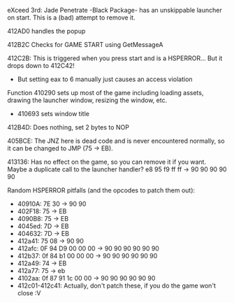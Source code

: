 eXceed 3rd: Jade Penetrate -Black Package- has an unskippable launcher on start. This is a (bad) attempt to remove it.

412AD0 handles the popup

412B2C Checks for GAME START using GetMessageA

412C2B: This is triggered when you press start and is a HSPERROR... But it drops down to 412C42!
- But setting eax to 6 manually just causes an access violation

Function 410290 sets up most of the game including loading assets, drawing the launcher window, resizing the window, etc.
- 410693 sets window title

412B4D: Does nothing, set 2 bytes to NOP

405BCE: The JNZ here is dead code and is never encountered normally, so it can be changed to JMP (75 -> EB).

413136: Has no effect on the game, so you can remove it if you want. Maybe a duplicate call to the launcher handler? e8 95 f9 ff ff -> 90 90 90 90 90

Random HSPERROR pitfalls (and the opcodes to patch them out):
* 40910A: 7E 30 -> 90 90
* 402F18: 75 -> EB
* 4090B8: 75 -> EB
* 4045ed: 7D -> EB
* 404632: 7D -> EB
* 412a41: 75 08 -> 90 90
* 412afc: 0F 94 D9 00 00 00 -> 90 90 90 90 90 90
* 412b37: 0f 84 b1 00 00 00 -> 90 90 90 90 90 90
* 412a49: 74 -> EB
* 412a77: 75 -> eb
* 4102aa: 0f 87 91 1c 00 00 -> 90 90 90 90 90 90
* 412c01-412c41: Actually, don't patch these, if you do the game won't close :V
